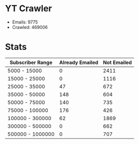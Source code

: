 # YT Crawler
- Emails: 9775
- Crawled: 469006

# Stats
| Subscriber Range  | Already Emailed | Not Emailed |
|-------|-------|-------|
| 5000 - 15000 | 0 | 2411 |
| 15000 - 25000 | 0 | 1116 |
| 25000 - 35000 | 47 | 672 |
| 35000 - 50000 | 148 | 604 |
| 50000 - 75000 | 140 | 735 |
| 75000 - 100000 | 176 | 426 |
| 100000 - 300000 | 62 | 1869 |
| 300000 - 500000 | 0 | 662 |
| 500000 - 1000000 | 0 | 707 |
